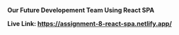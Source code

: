 **Our Future Developement Team Using React SPA**

**Live Link: https://assignment-8-react-spa.netlify.app/**